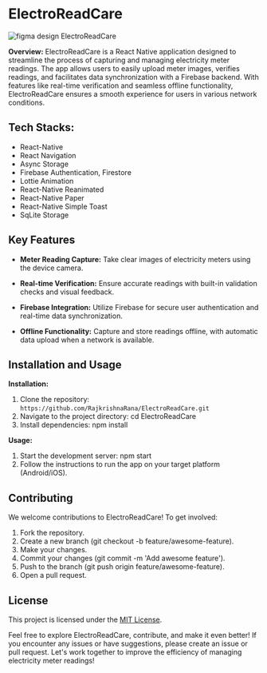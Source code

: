 # ElectroReadCare

![figma design ElectroReadCare](https://github.com/RajkrishnaRana/ElectroReadCare/assets/114919791/554fbc2f-9810-4e28-8aee-645382aefff0)

**Overview:**
ElectroReadCare is a React Native application designed to streamline the process of capturing and managing electricity meter readings. The app allows users to easily upload meter images, verifies readings, and facilitates data synchronization with a Firebase backend. With features like real-time verification and seamless offline functionality, ElectroReadCare ensures a smooth experience for users in various network conditions.

## Tech Stacks:
- React-Native
- React Navigation
- Async Storage
- Firebase Authentication, Firestore
- Lottie Animation
- React-Native Reanimated
- React-Native Paper
- React-Native Simple Toast
- SqLite Storage

## Key Features

- **Meter Reading Capture:** Take clear images of electricity meters using the device camera.
  
- **Real-time Verification:** Ensure accurate readings with built-in validation checks and visual feedback.

- **Firebase Integration:** Utilize Firebase for secure user authentication and real-time data synchronization.

- **Offline Functionality:** Capture and store readings offline, with automatic data upload when a network is available.

## Installation and Usage

**Installation:**
1. Clone the repository: `https://github.com/RajkrishnaRana/ElectroReadCare.git`
2. Navigate to the project directory: cd ElectroReadCare
3. Install dependencies: npm install

**Usage:**
1. Start the development server: npm start
2. Follow the instructions to run the app on your target platform (Android/iOS).

## Contributing

We welcome contributions to ElectroReadCare! To get involved:

1. Fork the repository.
2. Create a new branch (git checkout -b feature/awesome-feature).
3. Make your changes.
4. Commit your changes (git commit -m 'Add awesome feature').
5. Push to the branch (git push origin feature/awesome-feature).
6. Open a pull request.

## License

This project is licensed under the [MIT License](LICENSE). 

Feel free to explore ElectroReadCare, contribute, and make it even better! If you encounter any issues or have suggestions, please create an issue or pull request. Let's work together to improve the efficiency of managing electricity meter readings!
